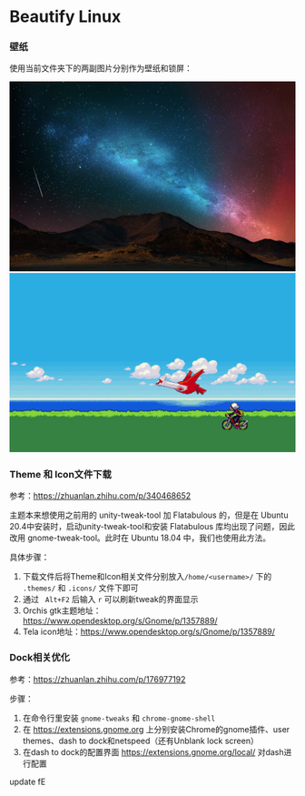 # Beautify Linux

### 壁纸

使用当前文件夹下的两副图片分别作为壁纸和锁屏：

<img src="./Forever_by_Shady_S.jpg" alt="Forever_by_Shady_S.jpg" style="zoom:80%;" />

<img src="./lock_screen.png" alt="lock_screen.png" style="zoom:80%;" />



### Theme 和 Icon文件下载

参考：https://zhuanlan.zhihu.com/p/340468652

主题本来想使用之前用的 unity-tweak-tool 加 Flatabulous 的，但是在 Ubuntu 20.4中安装时，启动unity-tweak-tool和安装 Flatabulous 库均出现了问题，因此改用 gnome-tweak-tool。此时在 Ubuntu 18.04 中，我们也使用此方法。

具体步骤：

1. 下载文件后将Theme和Icon相关文件分别放入```/home/<username>/``` 下的 ```.themes/``` 和 ```.icons/``` 文件下即可
2. 通过 ``` Alt+F2``` 后输入 ```r``` 可以刷新tweak的界面显示
3. Orchis gtk主题地址：https://www.opendesktop.org/s/Gnome/p/1357889/
4. Tela icon地址：https://www.opendesktop.org/s/Gnome/p/1357889/



### Dock相关优化

参考：https://zhuanlan.zhihu.com/p/176977192

步骤：

1. 在命令行里安装 ```gnome-tweaks``` 和 ```chrome-gnome-shell```
2. 在 https://extensions.gnome.org 上分别安装Chrome的gnome插件、user themes、dash to dock和netspeed（还有Unblank lock screen）
3. 在dash to dock的配置界面 https://extensions.gnome.org/local/ 对dash进行配置


update fE

